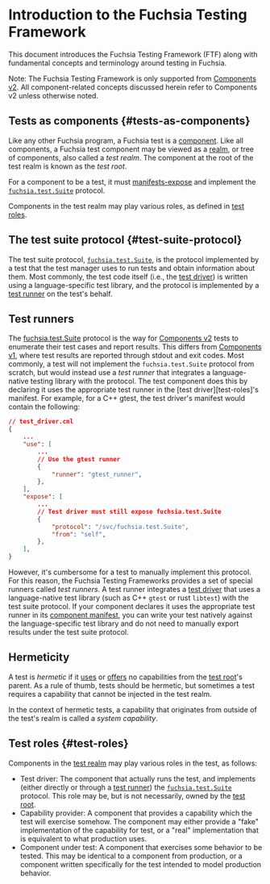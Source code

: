 # Introduction to the Fuchsia Testing Framework

This document introduces the Fuchsia Testing Framework (FTF) along with
fundamental concepts and terminology around testing in Fuchsia.

Note: The Fuchsia Testing Framework is only supported from
[Components v2][glossary-components-v2]. All component-related concepts
discussed herein refer to Components v2 unless otherwise noted.

## Tests as components {#tests-as-components}

Like any other Fuchsia program, a Fuchsia test is a
[component][glossary-component]. Like all components, a Fuchsia test component
may be viewed as a [realm][realms], or tree of components, also called a *test
realm*. The component at the root of the test realm is known as the *test root*.

For a component to be a test, it must [manifests-expose][manifests-expose] and
implement the [`fuchsia.test.Suite`](#test-suite-protocol) protocol.

Components in the test realm may play various roles, as defined in
[test roles](#test-roles).

<!-- TODO: add diagrams -->

## The test suite protocol {#test-suite-protocol}

The test suite protocol, [`fuchsia.test.Suite`][fidl-test-suite], is the
protocol implemented by a test that the test manager uses to run tests and
obtain information about them. Most commonly, the test code itself (i.e., the
[test driver](#test-roles)) is written using a language-specific test library,
and the protocol is implemented by a [test runner](#test-runner) on the test's
behalf.

## Test runners

The [fuchsia.test.Suite](#test-suite-protocol) protocol is the way for
[Components v2](#glossary-components-v2) tests to enumerate their test cases and
report results. This differs from [Components v1](#glossary-components-v1),
where test results are reported through stdout and exit codes. Most commonly, a
test will not implement the `fuchsia.test.Suite` protocol from scratch, but
would instead use a *test runner* that integrates a language-native testing
library with the protocol. The test component does this by declaring it uses the
appropriate test runner in the [test driver][test-roles]'s manifest. For
example, for a C++ gtest, the test driver's manifest would contain the
following:

```json
// test_driver.cml
{
    ...
    "use": [
        ...
        // Use the gtest runner
        {
            "runner": "gtest_runner",
        },
    ],
    "expose": [
        ...
        // Test driver must still expose fuchsia.test.Suite
        {
            "protocol": "/svc/fuchsia.test.Suite",
            "from": "self",
        },
    ],
}
```

However, it's cumbersome for a test to manually implement this protocol. For
this reason, the Fuchsia Testing Frameworks provides a set of special runners
called *test runners*. A test runner integrates a [test driver](#test-roles)
that uses a language-native test library (such as C++ `gtest` or rust `libtest`)
with the test suite protocol. If your component declares it uses the appropriate
test runner in its [component manifest][manifests], you can write your test
natively against the language-specific test library and do not need to manually
export results under the test suite protocol.

## Hermeticity

A test is *hermetic* if it [uses][manifests-use] or [offers][manifests-offer] no
capabilities from the [test root](#tests-as-components)'s parent. As a rule of
thumb, tests should be hermetic, but sometimes a test requires a capability that
cannot be injected in the test realm.

In the context of hermetic tests, a capability that originates from outside of
the test's realm is called a *system capability*.

## Test roles {#test-roles}

Components in the [test realm](#tests-as-components) may play various roles in
the test, as follows:

-   Test driver: The component that actually runs the test, and implements
    (either directly or through a [test runner](#test-runners)) the
    [`fuchsia.test.Suite`][test-suite-protocol] protocol. This role may be, but
    is not necessarily, owned by the [test root](#tests-as-components).
-   Capability provider: A component that provides a capability which the test
    will exercise somehow. The component may either provide a "fake"
    implementation of the capability for test, or a "real" implementation that
    is equivalent to what production uses.
-   Component under test: A component that exercises some behavior to be tested.
    This may be identical to a component from production, or a component written
    specifically for the test intended to model production behavior.

[fidl-test-suite]: /sdk/fidl/fuchsia.test/suite.fidl
[glossary-component]: ../../glossary.md#component
[glossary-components-v1]: ../../glossary.md#components-v1
[glossary-components-v2]: ../../glossary.md#components-v2
[manifests]: /docs/concepts/components/v2/component_manifests.md
[manifests-expose]: /docs/concepts/components/v2/component_manifests.md#expose
[manifests-offer]: /docs/concepts/components/v2/component_manifests.md#offer
[manifests-use]: /docs/concepts/components/v2/component_manifests.md#use
[realms]: /docs/concepts/components/v2/realms.md
[realms-definitions]: /docs/concepts/components/v2/realms.md#definitions
[test-suite-protocol]: /docs/concepts/components/v2/realms.md
